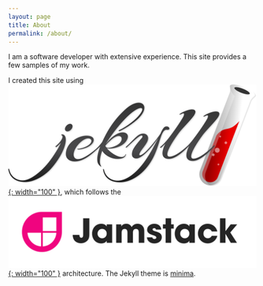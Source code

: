 ```yaml
---
layout: page
title: About
permalink: /about/
---
```


I am a software developer with extensive experience.  This site provides a few samples of my work.

I created this site using [![Jekyll](/images/jekyll.svg){: width="100" }](https://jekyllrb.com/), which follows the [![Jamstack](/images/jamstack.png){: width="100" }](https://jamstack.org/) architecture.  The Jekyll theme is [minima](https://github.com/jekyll/minima).

